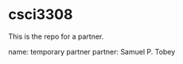 csci3308
========

This is the repo for a partner.

name: temporary partner
partner: Samuel P. Tobey
